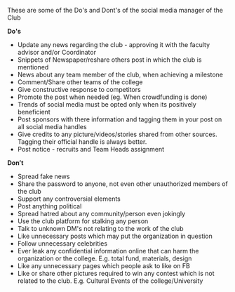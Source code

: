 These are some of the Do's and Dont's of the social media manager of the Club

**Do's** 
- Update any news regarding the club - approving it with the faculty advisor and/or Coordinator
- Snippets of Newspaper/reshare others post in which the club is mentioned 
- News about any team member of the club, when achieving a milestone
- Comment/Share other teams of the college 
- Give constructive response to competitors 
- Promote the post when needed (eg. When crowdfunding is done) 
- Trends of social media must be opted only when its positively beneficient
- Post sponsors with there information and tagging them in your post on all social media handles
- Give credits to any picture/videos/stories shared from other sources. Tagging their official handle is always better.
- Post notice - recruits and Team Heads assignment
  
  
 
**Don’t** 
- Spread fake news 
-  Share the password to anyone, not even other unauthorized members of the club 
-  Support any controversial elements 
-  Post anything political 
-  Spread hatred about any community/person even jokingly 
-  Use the club platform for stalking any person 
-  Talk to unknown DM's not relating to the work of the club 
-  Like unnecessary posts which may put the organization in question
-  Follow unnecessary celebrities 
-  Ever leak any confidential information online that can harm the organization or the college. E.g. total fund, materials, design 
-  Like any unnecessary pages which people ask to like on FB 
-  Like or share other pictures required to win any contest which is not related to the club. E.g. Cultural Events of the college/University
